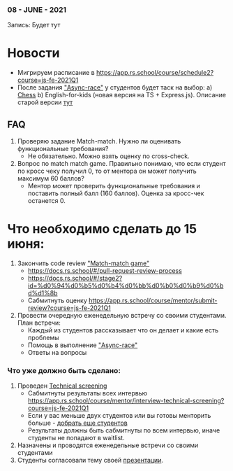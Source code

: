 ### 08 - JUNE - 2021
Запись: Будет тут

# Новости
- Мигрируем расписание в https://app.rs.school/course/schedule2?course=js-fe-2021Q1
- После задания ["Async-race"](https://github.com/rolling-scopes-school/tasks/blob/master/tasks/async-race.md) у студентов будет таск на выбор:
        а) [Chess](https://github.com/rolling-scopes-school/stage0/pull/55)
        b) English-for-kids (новая версия на TS + Express.js). Описание старой версии [тут](https://github.com/rolling-scopes-school/tasks/blob/master/tasks/rslang/english-for-kids.md)
        
## FAQ
1. Проверяю задание Match-match. Нужно ли оценивать функциональные требования?
    - Не обязательно. Можно взять оценку по cross-check.
2. Вопрос по match match game. Правильно понимаю, что если студент по кросс чеку получил 0, то от ментора он может получить максимум 60 баллов?
    - Ментор может проверить функциональные требования и поставить полный балл (160 баллов). Оценка за кросс-чек останется 0.


# Что необходимо сделать до 15 июня:
1. Закончить code review ["Match-match game"](https://github.com/rolling-scopes-school/tasks/blob/master/tasks/match-match-game.md)
    - https://docs.rs.school/#/pull-request-review-process
    - https://docs.rs.school/#/stage2?id=%d0%94%d0%b5%d0%b4%d0%bb%d0%b0%d0%b9%d0%bd%d1%8b
    - Сабмитнуть оценку https://app.rs.school/course/mentor/submit-review?course=js-fe-2021Q1
2. Провести очередную еженедельную встречу со своими студентами. План встречи:
    - Каждый из студентов рассказывает что он делает и какие есть проблемы
    - Помощь в выполнение ["Async-race"](https://github.com/rolling-scopes-school/tasks/blob/master/tasks/async-race.md)
    - Ответы на вопросы

### Что уже должно быть сделано:
1. Проведен [Technical screening](https://github.com/rolling-scopes-school/mentoring/blob/master/JS-FE-2021Q1/first-interview.md)
    - Сабмитнуты результаты всех интервью https://app.rs.school/course/mentor/interview-technical-screening?course=js-fe-2021Q1
    - Если у вас меньше двух студентов или вы готовы менторить больше - [добрать еще студентов](https://app.rs.school/course/mentor/interview-students?course=js-fe-2021Q1)
    - Результаты должны быть сабмитнуты по всем интервью, иначе студенты не попадают в waitlist.
2. Назначены и проводятся еженедельные встречи со своими студентами
3. Студенты согласовали тему своей [презентации](https://github.com/rolling-scopes-school/tasks/blob/master/tasks/presentation.md). 


